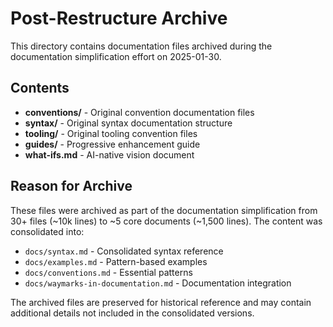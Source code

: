 # Post-Restructure Archive
<!-- tldr ::: Documentation archived during 2025-01-30 restructure -->

This directory contains documentation files archived during the documentation simplification effort on 2025-01-30.

## Contents

- **conventions/** - Original convention documentation files
- **syntax/** - Original syntax documentation structure  
- **tooling/** - Original tooling convention files
- **guides/** - Progressive enhancement guide
- **what-ifs.md** - AI-native vision document

## Reason for Archive

These files were archived as part of the documentation simplification from 30+ files (~10k lines) to ~5 core documents (~1,500 lines). The content was consolidated into:

- `docs/syntax.md` - Consolidated syntax reference
- `docs/examples.md` - Pattern-based examples
- `docs/conventions.md` - Essential patterns
- `docs/waymarks-in-documentation.md` - Documentation integration

The archived files are preserved for historical reference and may contain additional details not included in the consolidated versions.